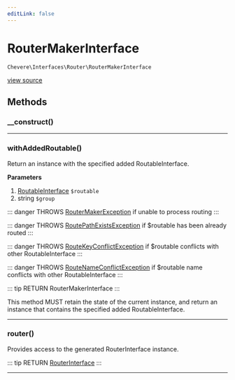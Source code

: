 ```yaml
---
editLink: false
---
```


# RouterMakerInterface

`Chevere\Interfaces\Router\RouterMakerInterface`

[view source](https://github.com/chevere/chevere/blob/master/interfaces/Router/RouterMakerInterface.php)

## Methods

### __construct()

---

### withAddedRoutable()

Return an instance with the specified added RoutableInterface.

**Parameters**

1. [RoutableInterface](./RoutableInterface.md) `$routable`
2. string `$group`

::: danger THROWS
[RouterMakerException](../../Exceptions/Router/RouterMakerException.md)
if unable to process routing
:::

::: danger THROWS
[RoutePathExistsException](../../Exceptions/Router/RoutePathExistsException.md)
if $routable has been already routed
:::

::: danger THROWS
[RouteKeyConflictException](../../Exceptions/Router/RouteKeyConflictException.md)
if $routable conflicts with other RoutableInterface
:::

::: danger THROWS
[RouteNameConflictException](../../Exceptions/Router/RouteNameConflictException.md)
if $routable name conflicts with other RoutableInterface
:::

::: tip RETURN
RouterMakerInterface
:::

This method MUST retain the state of the current instance, and return
an instance that contains the specified added RoutableInterface.

---

### router()

Provides access to the generated RouterInterface instance.

::: tip RETURN
[RouterInterface](./RouterInterface.md)
:::

---
